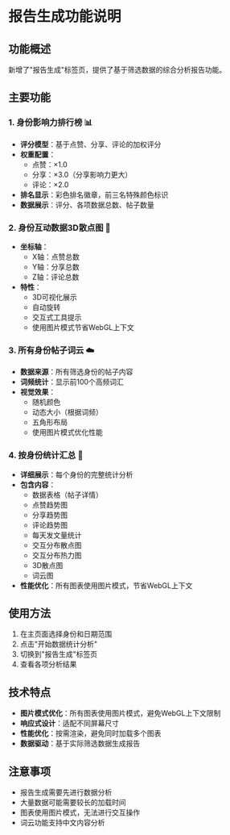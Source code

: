 # 报告生成功能说明

## 功能概述

新增了"报告生成"标签页，提供了基于筛选数据的综合分析报告功能。

## 主要功能

### 1. 身份影响力排行榜 📊

- **评分模型**：基于点赞、分享、评论的加权评分
- **权重配置**：
  - 点赞：×1.0
  - 分享：×3.0（分享影响力更大）
  - 评论：×2.0
- **排名显示**：彩色排名徽章，前三名特殊颜色标识
- **数据展示**：评分、各项数据总数、帖子数量

### 2. 身份互动数据3D散点图 🎯

- **坐标轴**：
  - X轴：点赞总数
  - Y轴：分享总数
  - Z轴：评论总数
- **特性**：
  - 3D可视化展示
  - 自动旋转
  - 交互式工具提示
  - 使用图片模式节省WebGL上下文

### 3. 所有身份帖子词云 ☁️

- **数据来源**：所有筛选身份的帖子内容
- **词频统计**：显示前100个高频词汇
- **视觉效果**：
  - 随机颜色
  - 动态大小（根据词频）
  - 五角形布局
  - 使用图片模式优化性能

### 4. 按身份统计汇总 👥

- **详细展示**：每个身份的完整统计分析
- **包含内容**：
  - 数据表格（帖子详情）
  - 点赞趋势图
  - 分享趋势图
  - 评论趋势图
  - 每天发文量统计
  - 交互分布散点图
  - 交互分布热力图
  - 3D散点图
  - 词云图
- **性能优化**：所有图表使用图片模式，节省WebGL上下文

## 使用方法

1. 在主页面选择身份和日期范围
2. 点击"开始数据统计分析"
3. 切换到"报告生成"标签页
4. 查看各项分析结果

## 技术特点

- **图片模式优化**：所有图表使用图片模式，避免WebGL上下文限制
- **响应式设计**：适配不同屏幕尺寸
- **性能优化**：按需渲染，避免同时加载多个图表
- **数据驱动**：基于实际筛选数据生成报告

## 注意事项

- 报告生成需要先进行数据分析
- 大量数据可能需要较长的加载时间
- 图表使用图片模式，无法进行交互操作
- 词云功能支持中文内容分析
